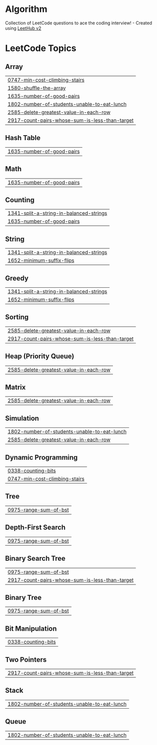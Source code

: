 # Algorithm
Collection of LeetCode questions to ace the coding interview! - Created using [LeetHub v2](https://github.com/arunbhardwaj/LeetHub-2.0)

<!---LeetCode Topics Start-->
# LeetCode Topics
## Array
|  |
| ------- |
| [0747-min-cost-climbing-stairs](https://github.com/ypMarkJo/Algorithm/tree/master/0747-min-cost-climbing-stairs) |
| [1580-shuffle-the-array](https://github.com/ypMarkJo/Algorithm/tree/master/1580-shuffle-the-array) |
| [1635-number-of-good-pairs](https://github.com/ypMarkJo/Algorithm/tree/master/1635-number-of-good-pairs) |
| [1802-number-of-students-unable-to-eat-lunch](https://github.com/ypMarkJo/Algorithm/tree/master/1802-number-of-students-unable-to-eat-lunch) |
| [2585-delete-greatest-value-in-each-row](https://github.com/ypMarkJo/Algorithm/tree/master/2585-delete-greatest-value-in-each-row) |
| [2917-count-pairs-whose-sum-is-less-than-target](https://github.com/ypMarkJo/Algorithm/tree/master/2917-count-pairs-whose-sum-is-less-than-target) |
## Hash Table
|  |
| ------- |
| [1635-number-of-good-pairs](https://github.com/ypMarkJo/Algorithm/tree/master/1635-number-of-good-pairs) |
## Math
|  |
| ------- |
| [1635-number-of-good-pairs](https://github.com/ypMarkJo/Algorithm/tree/master/1635-number-of-good-pairs) |
## Counting
|  |
| ------- |
| [1341-split-a-string-in-balanced-strings](https://github.com/ypMarkJo/Algorithm/tree/master/1341-split-a-string-in-balanced-strings) |
| [1635-number-of-good-pairs](https://github.com/ypMarkJo/Algorithm/tree/master/1635-number-of-good-pairs) |
## String
|  |
| ------- |
| [1341-split-a-string-in-balanced-strings](https://github.com/ypMarkJo/Algorithm/tree/master/1341-split-a-string-in-balanced-strings) |
| [1652-minimum-suffix-flips](https://github.com/ypMarkJo/Algorithm/tree/master/1652-minimum-suffix-flips) |
## Greedy
|  |
| ------- |
| [1341-split-a-string-in-balanced-strings](https://github.com/ypMarkJo/Algorithm/tree/master/1341-split-a-string-in-balanced-strings) |
| [1652-minimum-suffix-flips](https://github.com/ypMarkJo/Algorithm/tree/master/1652-minimum-suffix-flips) |
## Sorting
|  |
| ------- |
| [2585-delete-greatest-value-in-each-row](https://github.com/ypMarkJo/Algorithm/tree/master/2585-delete-greatest-value-in-each-row) |
| [2917-count-pairs-whose-sum-is-less-than-target](https://github.com/ypMarkJo/Algorithm/tree/master/2917-count-pairs-whose-sum-is-less-than-target) |
## Heap (Priority Queue)
|  |
| ------- |
| [2585-delete-greatest-value-in-each-row](https://github.com/ypMarkJo/Algorithm/tree/master/2585-delete-greatest-value-in-each-row) |
## Matrix
|  |
| ------- |
| [2585-delete-greatest-value-in-each-row](https://github.com/ypMarkJo/Algorithm/tree/master/2585-delete-greatest-value-in-each-row) |
## Simulation
|  |
| ------- |
| [1802-number-of-students-unable-to-eat-lunch](https://github.com/ypMarkJo/Algorithm/tree/master/1802-number-of-students-unable-to-eat-lunch) |
| [2585-delete-greatest-value-in-each-row](https://github.com/ypMarkJo/Algorithm/tree/master/2585-delete-greatest-value-in-each-row) |
## Dynamic Programming
|  |
| ------- |
| [0338-counting-bits](https://github.com/ypMarkJo/Algorithm/tree/master/0338-counting-bits) |
| [0747-min-cost-climbing-stairs](https://github.com/ypMarkJo/Algorithm/tree/master/0747-min-cost-climbing-stairs) |
## Tree
|  |
| ------- |
| [0975-range-sum-of-bst](https://github.com/ypMarkJo/Algorithm/tree/master/0975-range-sum-of-bst) |
## Depth-First Search
|  |
| ------- |
| [0975-range-sum-of-bst](https://github.com/ypMarkJo/Algorithm/tree/master/0975-range-sum-of-bst) |
## Binary Search Tree
|  |
| ------- |
| [0975-range-sum-of-bst](https://github.com/ypMarkJo/Algorithm/tree/master/0975-range-sum-of-bst) |
| [2917-count-pairs-whose-sum-is-less-than-target](https://github.com/ypMarkJo/Algorithm/tree/master/2917-count-pairs-whose-sum-is-less-than-target) |
## Binary Tree
|  |
| ------- |
| [0975-range-sum-of-bst](https://github.com/ypMarkJo/Algorithm/tree/master/0975-range-sum-of-bst) |
## Bit Manipulation
|  |
| ------- |
| [0338-counting-bits](https://github.com/ypMarkJo/Algorithm/tree/master/0338-counting-bits) |
## Two Pointers
|  |
| ------- |
| [2917-count-pairs-whose-sum-is-less-than-target](https://github.com/ypMarkJo/Algorithm/tree/master/2917-count-pairs-whose-sum-is-less-than-target) |
## Stack
|  |
| ------- |
| [1802-number-of-students-unable-to-eat-lunch](https://github.com/ypMarkJo/Algorithm/tree/master/1802-number-of-students-unable-to-eat-lunch) |
## Queue
|  |
| ------- |
| [1802-number-of-students-unable-to-eat-lunch](https://github.com/ypMarkJo/Algorithm/tree/master/1802-number-of-students-unable-to-eat-lunch) |
<!---LeetCode Topics End-->